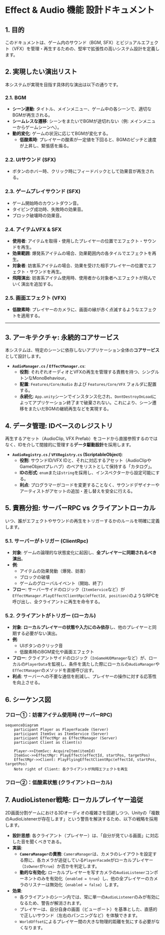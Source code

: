 # **Effect & Audio 機能 設計ドキュメント**

## **1. 目的**

このドキュメントは、ゲーム内のサウンド（BGM, SFX）とビジュアルエフェクト（VFX）を管理・再生するための、堅牢で拡張性の高いシステム設計を定義します。

## **2. 実現したい演出リスト**

本システムが実現を目指す具体的な演出は以下の通りです。

### **2.1. BGM**
-   **シーン連動**: タイトル、メインメニュー、ゲーム中の各シーンで、適切なBGMが再生される。
-   **シームレスな遷移**: シーンをまたいでBGMが途切れない（例: メインメニューからゲームシーンへ）。
-   **動的変化**: ゲームの状況に応じてBGMが変化する。
    -   **低酸素時**: プレイヤーの酸素が一定値を下回ると、BGMのピッチと速度が上昇し、緊張感を煽る。

### **2.2. UIサウンド (SFX)**
-   ボタンのホバー時、クリック時にフィードバックとして効果音が再生される。

### **2.3. ゲームプレイサウンド (SFX)**
-   ゲーム開始時のカウントダウン音。
-   タイピング成功時、失敗時の効果音。
-   ブロック破壊時の効果音。

### **2.4. アイテムVFX & SFX**
-   **使用者**: アイテムを取得・使用したプレイヤーの位置でエフェクト・サウンドを再生。
-   **効果範囲**: 爆発系アイテムの場合、効果範囲内の各タイルでエフェクトを再生。
-   **対象者**: 妨害系アイテムの場合、効果を受けた相手プレイヤーの位置でエフェクト・サウンドを再生。
-   **飛翔演出**: 妨害系アイテム使用時、使用者から対象者へエフェクトが飛んでいく演出を追加する。

### **2.5. 画面エフェクト (VFX)**
-   **低酸素時**: プレイヤーのカメラに、画面の縁が赤く点滅するようなエフェクトを適用する。

---

## **3. アーキテクチャ: 永続的コアサービス**

本システムは、特定のシーンに依存しないアプリケーション全体の**コアサービス**として設計します。

-   **`AudioManager.cs` / `EffectManager.cs`**:
    -   **役割**: それぞれオーディオとVFXの再生を管理する責務を持つ、シングルトンなMonoBehaviour。
    -   **配置**: `Features/Core/Audio` および `Features/Core/VFX` フォルダに配置する。
    -   **永続化**: `App.unity`シーンでインスタンス化され、`DontDestroyOnLoad`によってアプリケーション終了まで破棄されない。これにより、シーン遷移をまたいだBGMの継続再生などを実現する。

## **4. データ管理: IDベースのレジストリ**

再生するアセット（AudioClip, VFX Prefab）をコードから直接参照するのではなく、IDを介して間接的に管理する**データ駆動設計**を採用します。

-   **`AudioRegistry.cs` / `VFXRegistry.cs` (ScriptableObject)**:
    -   **役割**: サウンドID/VFX IDと、それに対応するアセット（AudioClipやGameObjectプレハブ）のペアをリストとして保持する「カタログ」。
    -   **IDの形式**: `enum`または`string`を採用し、インスペクターから設定可能にする。
    -   **利点**: プログラマーがコードを変更することなく、サウンドデザイナーやアーティストがアセットの追加・差し替えを安全に行える。

## **5. 責務分担: サーバーRPC vs クライアントローカル**

いつ、誰がエフェクトやサウンドの再生をトリガーするかのルールを明確に定義します。

### **5.1. サーバーがトリガー (ClientRpc)**

-   **対象**: ゲームの論理的な状態変化に起因し、**全プレイヤーに同期されるべき演出**。
-   **例**:
    -   アイテムの効果発動（爆発、妨害）
    -   ブロックの破壊
    -   ゲームのグローバルイベント（開始、終了）
-   **フロー**: サーバーサイドのロジック（`ItemService`など）が`EffectManager.PlayEffectClientRpc(effectId, position)`のようなRPCを呼び出し、全クライアントに再生を命令する。

### **5.2. クライアントがトリガー (ローカル)**

-   **対象**: **ローカルプレイヤーの状態や入力にのみ依存**し、他のプレイヤーと同期する必要がない演出。
-   **例**:
    -   UIボタンのクリック音
    -   低酸素時のBGM変化や画面エフェクト
-   **フロー**: クライアントサイドのロジック（`InGameHUDManager`など）が、ローカルの`PlayerData`を監視し、条件を満たした際にローカルの`AudioManager`や`EffectManager`のメソッドを直接呼び出す。
-   **利点**: サーバーへの不要な通信を削減し、プレイヤーの操作に対する応答性を向上させる。

## **6. シーケンス図**

### **フロー①：妨害アイテム使用時 (サーバーRPC)**
```mermaid
sequenceDiagram
    participant Player as PlayerFacade (Server)
    participant ItemSvc as ItemService (Server)
    participant EffectMgr as EffectManager (Server)
    participant Client as Client(s)

    Player->>ItemSvc: AcquireItem(itemId)
    ItemSvc->>EffectMgr: PlayEffect(effectId, startPos, targetPos)
    EffectMgr->>Client: PlayFlyingEffectClientRpc(effectId, startPos, targetPos)
    Note right of Client: 各クライアントが飛翔エフェクトを再生
```

### **フロー②：低酸素状態 (クライアントローカル)**
## **7. AudioListener戦略: ローカルプレイヤー追従**

2D画面分割ゲームにおける3Dオーディオの複雑さを回避しつつ、Unityの「複数のAudioListenerが存在します」という警告を解決するため、以下の戦略を採用します。

-   **設計思想**: 各クライアント（プレイヤー）は、「自分が見ている画面」に対応した音を聞くべきである。
-   **実装**:
    -   **`CameraManager`の責務**: `CameraManager`は、カメラのレイアウトを設定する際に、各カメラが追従している`PlayerFacade`がローカルプレイヤー（`IsOwner`が`true`）か否かを判定します。
    -   **動的な有効化**: ローカルプレイヤーを写すカメラの`AudioListener`コンポーネントのみを有効化（`enabled = true`）し、他の全プレイヤーのカメラのリスナーは無効化（`enabled = false`）します。
-   **効果**:
    -   各クライアントのシーン内では、常に単一の`AudioListener`のみが有効になるため、警告が解消されます。
    -   プレイヤーは、自分自身の画面（ビューポート）を基準とした、直感的で正しいサウンド（左右のパンニングなど）を体験できます。
    -   `WorldOffset`によるプレイヤー間の大きな物理的距離を気にする必要がなくなります。
